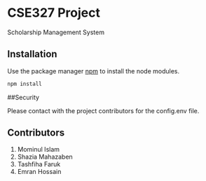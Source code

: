 # CSE327 Project

Scholarship Management System

## Installation

Use the package manager [npm](https://docs.npmjs.com/downloading-and-installing-packages-locally) to install the node modules.

```bash
npm install 
```

##Security

Please contact with the project contributors for the config.env file. 

## Contributors
1. Mominul Islam
2. Shazia Mahazaben
3. Tashfiha Faruk
4. Emran Hossain

